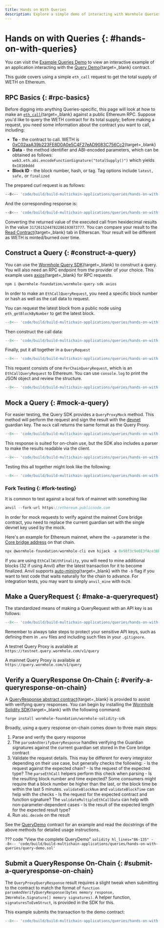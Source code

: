 ```yaml
---
title: Hands on With Queries
description: Explore a simple demo of interacting with Wormhole Queries using an eth_call request to query the supply of wETH on Ethereum using a Wormhole query.
---
```


# Hands on with Queries {: #hands-on-with-queries}

You can visit the [Example Queries Demo](https://wormholelabs-xyz.github.io/example-queries-demo/) to view an interactive example of an application interacting with the [Query Demo](https://github.com/wormholelabs-xyz/example-queries-demo/blob/main/src/QueryDemo.sol){target=\_blank} contract.   

This guide covers using a simple `eth_call` request to get the total supply of WETH on Ethereum.

## RPC Basics {: #rpc-basics}

Before digging into anything Queries-specific, this page will look at how to make an [`eth_call`](https://ethereum.org/en/developers/docs/apis/json-rpc/#eth_call){target=\_blank} against a public Ethereum RPC. Suppose you'd like to query the WETH contract for its total supply; before making a request, you need some information about the contract you want to call, including:

- **To** - the contract to call. WETH is [0xC02aaA39b223FE8D0A0e5C4F27eAD9083C756Cc2](https://etherscan.io/token/0xc02aaa39b223fe8d0a0e5c4f27ead9083c756cc2){target=\_blank}
- **Data** - the method identifier and ABI-encoded parameters, which can be obtained as follows: `web3.eth.abi.encodeFunctionSignature("totalSupply()")` which yields `0x18160ddd`
- **Block ID** - the block number, hash, or tag. Tag options include `latest,` `safe,` or `finalized`

The prepared curl request is as follows:

```bash title="eth_call JSON-RPC request"
--8<-- 'code/build/build-multichain-applications/queries/hands-on-with-queries/eth-call-initial-request.txt'
```

And the corresponding response is:

```bash title="eth_call JSON-RPC reponse"
--8<-- 'code/build/build-multichain-applications/queries/hands-on-with-queries/eth-call-initial-response.txt'
```

Converting the returned value of the executed call from hexidecimal results in the value `3172615244782286193073777`. You can compare your result to the [Read Contract](https://etherscan.io/token/0xc02aaa39b223fe8d0a0e5c4f27ead9083c756cc2#readContract){target=\_blank} tab in Etherscan. Your result will be different as WETH is minted/burned over time.

## Construct a Query {: #construct-a-query}

You can use the [Wormhole Query SDK](https://www.npmjs.com/package/@wormhole-foundation/wormhole-query-sdk){target=\_blank} to construct a query. You will also need an RPC endpoint from the provider of your choice. This example uses [axios](https://www.npmjs.com/package/axios){target=\_blank} for RPC requests.

```jsx
npm i @wormhole-foundation/wormhole-query-sdk axios
```

In order to make an `EthCallQueryRequest`, you need a specific block number or hash as well as the call data to request.

You can request the latest block from a public node using `eth_getBlockByNumber` to get the latest block.

```jsx
--8<-- 'code/build/build-multichain-applications/queries/hands-on-with-queries/get-block-by-number.jsx'
```

Then construct the call data:

```jsx
--8<-- 'code/build/build-multichain-applications/queries/hands-on-with-queries/eth-call-data.jsx'
```

Finally, put it all together in a `QueryRequest`

```jsx
--8<-- 'code/build/build-multichain-applications/queries/hands-on-with-queries/query-request.jsx'
```

This request consists of one `PerChainQueryRequest`, which is an `EthCallQueryRequest` to Ethereum. You can use `console.log` to print the JSON object and review the structure.

```jsx
--8<-- 'code/build/build-multichain-applications/queries/hands-on-with-queries/per-chain-query-request.jsx'
```

## Mock a Query {: #mock-a-query}

For easier testing, the Query SDK provides a `QueryProxyMock` method. This method will perform the request and sign the result with the [devnet](../reference/dev-env/tilt.md) guardian key. The `mock` call returns the same format as the Query Proxy.

```jsx
--8<-- 'code/build/build-multichain-applications/queries/hands-on-with-queries/query-proxy-mock.jsx'
```

This response is suited for on-chain use, but the SDK also includes a parser to make the results readable via the client.

```jsx
--8<-- 'code/build/build-multichain-applications/queries/hands-on-with-queries/query-response.jsx'
```

Testing this all together might look like the following:

```jsx
--8<-- 'code/build/build-multichain-applications/queries/hands-on-with-queries/test-full.jsx'
```

### Fork Testing {: #fork-testing}

It is common to test against a local fork of mainnet with something like

```jsx
anvil --fork-url https://ethereum.publicnode.com
```

In order for mock requests to verify against the mainnet Core bridge contract, you need to replace the current guardian set with the single devnet key used by the mock.

Here's an example for Ethereum mainnet, where the `-a` parameter is the [Core bridge address](../reference/constants.md#core-contracts) on that chain.

```jsx
npx @wormhole-foundation/wormhole-cli evm hijack -a 0x98f3c9e6E3fAce36bAAd05FE09d375Ef1464288B -g 0xbeFA429d57cD18b7F8A4d91A2da9AB4AF05d0FBe
```

If you are using `EthCallWithFinality`, you will need to mine additional blocks (32 if using Anvil) after the latest transaction for it to become finalized. Anvil supports [auto-mining](https://book.getfoundry.sh/reference/anvil/#mining-modes){target=\_blank} with the `-b` flag if you want to test code that waits naturally for the chain to advance. For integration tests, you may want to simply `anvil_mine` with `0x20`.

## Make a QueryRequest {: #make-a-queryrequest}

The standardized means of making a QueryRequest with an API key is as follows:

```jsx
--8<-- 'code/build/build-multichain-applications/queries/hands-on-with-queries/query-request-with-api-key.jsx'
```

Remember to always take steps to protect your sensitive API keys, such as defining them in `.env` files and including such files in your `.gitignore`.

A testnet Query Proxy is available at `https://testnet.query.wormhole.com/v1/query`

A mainnet Query Proxy is available at ` https://query.wormhole.com/v1/query`

## Verify a QueryResponse On-Chain {: #verify-a-queryresponse-on-chain}

A [QueryResponse abstract contract](https://github.com/wormhole-foundation/wormhole-solidity-sdk/blob/main/src/QueryResponse.sol){target=\_blank} is provided to assist with verifying query responses. You can begin by installing the [Wormhole Solidity SDK](https://github.com/wormhole-foundation/wormhole-solidity-sdk){target=\_blank} with the following command:

```
forge install wormhole-foundation/wormhole-solidity-sdk
```

Broadly, using a query response on-chain comes down to three main steps:

   1. Parse and verify the query response
   2. The `parseAndVerifyQueryResponse` handles verifying the Guardian signatures against the current guardian set stored in the Core bridge contract
   3. Validate the request details. This may be different for every integrator depending on their use case, but generally checks the following:
    - Is the request against the expected chain?
    - Is the request of the expected type? The `parseEthCall` helpers perform this check when parsing
    - Is the resulting block number and time expected? Some consumers might require that a block number be higher than the last, or the block time be within the last 5 minutes. `validateBlockNum` and `validateBlockTime` can help with the checks
    - Is the request for the expected contract and function signature? The `validateMultipleEthCallData` can help with non-parameter-dependent cases
    - Is the result of the expected length for the expected result type?
   4. Run `abi.decode` on the result 

See the [QueryDemo](https://github.com/wormholelabs-xyz/example-queries-demo/blob/main/src/QueryDemo.sol#L86-L135) contract for an example and read the docstrings of the above methods for detailed usage instructions.

??? code "View the complete QueryDemo"
    ```solidity hl_lines="86-135"
    --8<-- 'code/build/build-multichain-applications/queries/hands-on-with-queries/query-demo.sol'
    ```

## Submit a QueryResponse On-Chain {: #submit-a-queryresponse-on-chain}

The `QueryProxyQueryResponse` result requires a slight tweak when submitting to the contract to match the format of `function parseAndVerifyQueryResponse(bytes memory response, IWormhole.Signature[] memory signatures)`. A helper function, `signaturesToEvmStruct`, is provided in the SDK for this.

This example submits the transaction to the demo contract:

```jsx
--8<-- 'code/build/build-multichain-applications/queries/hands-on-with-queries/query-proxy-query-response.jsx'
```
